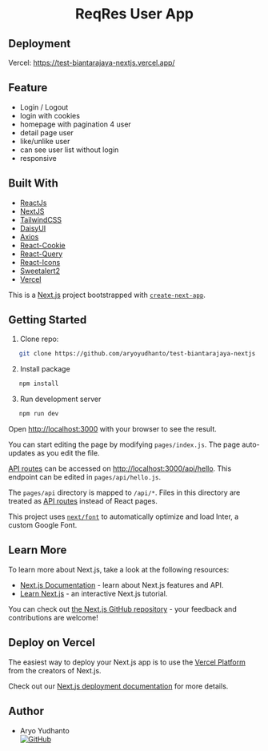 <h1 align="center">ReqRes User App</h1>

## Deployment

Vercel: https://test-biantarajaya-nextjs.vercel.app/

## Feature

- Login / Logout
- login with cookies
- homepage with pagination 4 user
- detail page user
- like/unlike user
- can see user list without login
- responsive

## Built With

- [ReactJs](https://reactjs.org/)
- [NextJS](https://nextjs.org/)
- [TailwindCSS](https://tailwindcss.com/)
- [DaisyUI](https://daisyui.com/)
- [Axios](https://axios-http.com/)
- [React-Cookie](https://www.npmjs.com/package/react-cookie)
- [React-Query](https://www.npmjs.com/package/react-query)
- [React-Icons](https://react-icons.github.io/)
- [Sweetalert2](https://sweetalert2.github.io/)
- [Vercel](https://vercel.com/)



This is a [Next.js](https://nextjs.org/) project bootstrapped with [`create-next-app`](https://github.com/vercel/next.js/tree/canary/packages/create-next-app).

## Getting Started

1. Clone repo:

```sh
   git clone https://github.com/aryoyudhanto/test-biantarajaya-nextjs
```

2. Install package

```sh
   npm install
```

3. Run development server

```sh
   npm run dev
```

Open [http://localhost:3000](http://localhost:3000) with your browser to see the result.

You can start editing the page by modifying `pages/index.js`. The page auto-updates as you edit the file.

[API routes](https://nextjs.org/docs/api-routes/introduction) can be accessed on [http://localhost:3000/api/hello](http://localhost:3000/api/hello). This endpoint can be edited in `pages/api/hello.js`.

The `pages/api` directory is mapped to `/api/*`. Files in this directory are treated as [API routes](https://nextjs.org/docs/api-routes/introduction) instead of React pages.

This project uses [`next/font`](https://nextjs.org/docs/basic-features/font-optimization) to automatically optimize and load Inter, a custom Google Font.

## Learn More

To learn more about Next.js, take a look at the following resources:

- [Next.js Documentation](https://nextjs.org/docs) - learn about Next.js features and API.
- [Learn Next.js](https://nextjs.org/learn) - an interactive Next.js tutorial.

You can check out [the Next.js GitHub repository](https://github.com/vercel/next.js/) - your feedback and contributions are welcome!

## Deploy on Vercel

The easiest way to deploy your Next.js app is to use the [Vercel Platform](https://vercel.com/new?utm_medium=default-template&filter=next.js&utm_source=create-next-app&utm_campaign=create-next-app-readme) from the creators of Next.js.

Check out our [Next.js deployment documentation](https://nextjs.org/docs/deployment) for more details.

## Author

- Aryo Yudhanto <br> [![GitHub](https://img.shields.io/badge/Yudha-%23121011.svg?style=for-the-badge&logo=github&logoColor=white)](https://github.com/aryoyudhanto)
